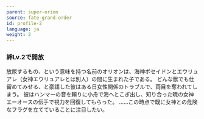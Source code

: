 ```yaml
---
parent: super-orion
source: fate-grand-order
id: profile-2
language: ja
weight: 2
---
```


### 絆Lv.2で開放

放尿するもの、という意味を持つ名前のオリオンは、海神ポセイドンとエウリュアレ（女神エウリュアレとは別人）の間に生まれた子である。
どんな獣でも仕留めてみせる、と豪語した彼はある日女性関係のトラブルで、両目を奪われてしまう。
彼はハンマーの音を頼りに小舟で海へとこぎ出し、知り合った暁の女神エーオースの伝手で視力を回復してもらった。
……この時点で既に女神との危険なフラグを立てていることに注目したい。

